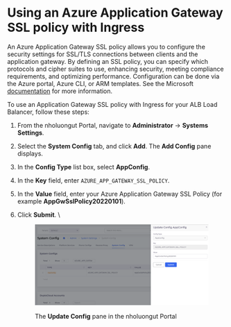 # Using an Azure Application Gateway SSL policy with Ingress

An Azure Application Gateway SSL policy allows you to configure the security settings for SSL/TLS connections between clients and the application gateway. By defining an SSL policy, you can specify which protocols and cipher suites to use, enhancing security, meeting compliance requirements, and optimizing performance. Configuration can be done via the Azure portal, Azure CLI, or ARM templates. See the Microsoft [documentation](https://learn.microsoft.com/en-us/azure/application-gateway/application-gateway-ssl-policy-overview) for more information.

To use an Application Gateway SSL policy with Ingress for your ALB Load Balancer, follow these steps:&#x20;

1. From the nholuongut Portal, navigate to **Administrator** -> **Systems Settings**.
2. Select the **System Config** tab, and click **Add**. The **Add Config** pane displays.&#x20;
3. In the **Config Type** list box, select **AppConfig**.
4. In the **Key** field, enter `AZURE_APP_GATEWAY_SSL_POLICY`.
5. In the **Value** field, enter your Azure Application Gateway SSL Policy (for example **AppGwSslPolicy20220101**).
6.  Click **Submit**. \


    <figure><img src="../../../.gitbook/assets/Application gateway policy (2).png" alt=""><figcaption><p>The <strong>Update Config</strong> pane in the nholuongut Portal</p></figcaption></figure>
